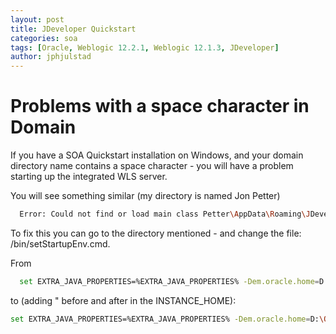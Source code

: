 ```yaml
---
layout: post
title: JDeveloper Quickstart 
categories: soa
tags: [Oracle, Weblogic 12.2.1, Weblogic 12.1.3, JDeveloper]
author: jphjulstad
---
```


# Problems with a space character in Domain
If you have a SOA Quickstart installation on Windows, and your domain directory name contains a space character - you will have a problem starting up the integrated WLS server.

You will see something similar (my directory is named Jon Petter)
```bash
  Error: Could not find or load main class Petter\AppData\Roaming\JDeveloper\system12.2.1.0.42.151011.0031\DefaultDomain
```

To fix this  you can go to the directory mentioned - and change the file: /bin/setStartupEnv.cmd.

From
```bash
  set EXTRA_JAVA_PROPERTIES=%EXTRA_JAVA_PROPERTIES% -Dem.oracle.home=D:\Oracle\Middleware1221\em -DINSTANCE_HOME=C:\Users\Jon Petter\AppData\Roaming\JDeveloper\system12.2.1.0.42.151011.0031\DefaultDomain -Djava.awt.headless=true -Doracle.sysman.util.logging.mode=dual_mode
```

to (adding " before and after in the INSTANCE_HOME):

```bash
set EXTRA_JAVA_PROPERTIES=%EXTRA_JAVA_PROPERTIES% -Dem.oracle.home=D:\Oracle\Middleware1221\em -DINSTANCE_HOME="C:\Users\Jon Petter\AppData\Roaming\JDeveloper\system12.2.1.0.42.151011.0031\DefaultDomain" -Djava.awt.headless=true -Doracle.sysman.util.logging.mode=dual_mode
```
